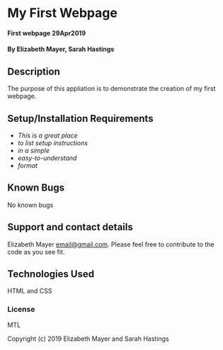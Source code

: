 # My First Webpage

#### First webpage 29Apr2019

#### By Elizabeth Mayer, Sarah Hastings

## Description

The purpose of this appliation is to demonstrate the creation of my first webpage.


## Setup/Installation Requirements

* _This is a great place_
* _to list setup instructions_
* _in a simple_
* _easy-to-understand_
* _format_


## Known Bugs

No known bugs

## Support and contact details

Elizabeth Mayer email@gmail.com. Please feel free to contribute to the code as you see fit.

## Technologies Used

HTML and CSS

### License

MTL

Copyright (c) 2019 Elizabeth Mayer and Sarah Hastings
